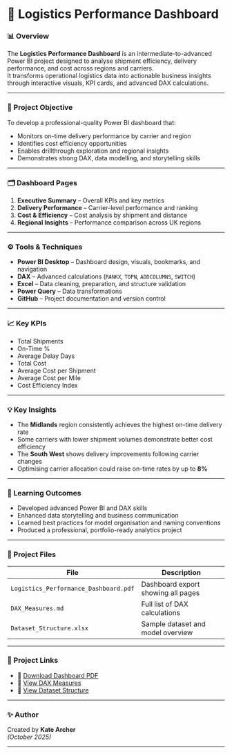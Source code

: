 # 🚚 Logistics Performance Dashboard

### 📊 Overview
The **Logistics Performance Dashboard** is an intermediate-to-advanced Power BI project designed to analyse shipment efficiency, delivery performance, and cost across regions and carriers.  
It transforms operational logistics data into actionable business insights through interactive visuals, KPI cards, and advanced DAX calculations.

---

### 🧭 Project Objective
To develop a professional-quality Power BI dashboard that:
- Monitors on-time delivery performance by carrier and region  
- Identifies cost efficiency opportunities  
- Enables drillthrough exploration and regional insights  
- Demonstrates strong DAX, data modelling, and storytelling skills  

---

### 🗂️ Dashboard Pages
1. **Executive Summary** – Overall KPIs and key metrics  
2. **Delivery Performance** – Carrier-level performance and ranking  
3. **Cost & Efficiency** – Cost analysis by shipment and distance  
4. **Regional Insights** – Performance comparison across UK regions  

---

### ⚙️ Tools & Techniques
- **Power BI Desktop** – Dashboard design, visuals, bookmarks, and navigation  
- **DAX** – Advanced calculations (`RANKX`, `TOPN`, `ADDCOLUMNS`, `SWITCH`)  
- **Excel** – Data cleaning, preparation, and structure validation  
- **Power Query** – Data transformations  
- **GitHub** – Project documentation and version control  

---

### 📈 Key KPIs
- Total Shipments  
- On-Time %  
- Average Delay Days  
- Total Cost  
- Average Cost per Shipment  
- Average Cost per Mile  
- Cost Efficiency Index  

---

### 💡 Key Insights
- The **Midlands** region consistently achieves the highest on-time delivery rate  
- Some carriers with lower shipment volumes demonstrate better cost efficiency  
- The **South West** shows delivery improvements following carrier changes  
- Optimising carrier allocation could raise on-time rates by up to **8%**  

---

### 🧠 Learning Outcomes
- Developed advanced Power BI and DAX skills  
- Enhanced data storytelling and business communication  
- Learned best practices for model organisation and naming conventions  
- Produced a professional, portfolio-ready analytics project  

---

### 📂 Project Files
| File | Description |
|------|--------------|
| `Logistics_Performance_Dashboard.pdf` | Dashboard export showing all pages |
| `DAX_Measures.md` | Full list of DAX calculations |
| `Dataset_Structure.xlsx` | Sample dataset and model overview |

---

### 🔗 Project Links
- 📄 [Download Dashboard PDF](./Logistics%20Performance%20Dashboard.pdf)  
- 📘 [View DAX Measures](./Dax%20measures.md.txt)  
- 💾 [View Dataset Structure](./Logistics_Performance_Dashboard_Data.xlsx)  

---

### ✨ Author
Created by **Kate Archer**  
*(October 2025)*  

---
